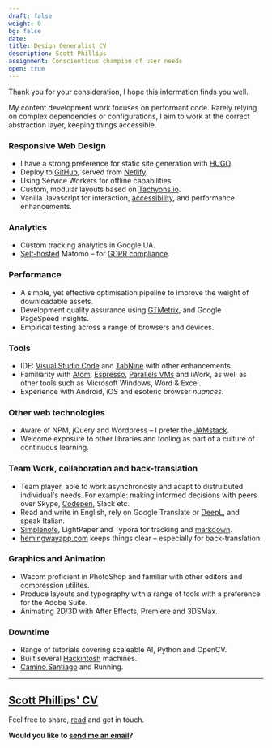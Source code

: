 ```yaml
---
draft: false
weight: 0
bg: false
date:
title: Design Generalist CV
description: Scott Phillips
assignment: Conscientious champion of user needs
open: true
---
```


Thank you for your consideration, I hope this information finds you well.

My content development work focuses on performant code. Rarely relying on complex dependencies or configurations, I aim to work at the correct abstraction layer, keeping things&nbsp;accessible.

### Responsive Web Design

*   I have a strong preference for static site generation with [HUGO](https://gohugo.io/).
*   Deploy to [GitHub](https://github.com/inspiredlabs/), served from [Netlify](https://app.netlify.com/teams/inspiredlabs/sites/).
*   Using Service Workers for offline capabilities.
*   Custom, modular layouts based on [Tachyons.io](https://tachyons.io/). <!--using [TLDR](https://tachyons-tldr.now.sh/)-->
*   Vanilla Javascript for interaction, [accessibility](https://codepen.io/inspiredlabs/pen/BgYooY), and performance enhancements<!-- –&nbsp;such as offline functionality-->.

### Analytics

*   Custom tracking analytics in Google UA.
*   [Self-hosted](https://matomo.org/gdpr/https://analytics.inspiredlabs.co.uk/) Matomo –&nbsp;for [GDPR compliance](https://matomo.org/gdpr/).

### Performance

*   A simple, yet effective optimisation pipeline to improve the weight of downloadable assets. <!-- Including [UnCSS](https://uncss-online.com/).-->
*   Development quality assurance using [GTMetrix](https://gtmetrix.com/), and Google PageSpeed&nbsp;insights. <!-- and webpagetest: https://www.webpagetest.org/-->
*   Empirical testing across a range of browsers and&nbsp;devices.

<!-- ### SEO -->

<!-- https://gtmetrix.com (84% @27.11.2019) -->
<!-- https://testmysite.io (99% @27.11.2019) -->
<!-- https://cards-dev.twitter.com/validator Lacks social signals. -->
<!-- https://freetools.seobility.net/en/seocheck (87% @27.11.2019) -->
<!-- https://search.google.com/test/mobile-friendly (!execute iFrame @27.11.2019) -->
<!-- https://moz.com/domain-analysis?site=pablowoodward.com Domain Authority: 12 -->
<!-- https://search.google.com/structured-data/testing-tool (FIXME: 55 ERRORS, 2 WARNINGS) -->
<!-- https://json-ld.org/playground/ (note: person, event, place or activity. -->


### Tools

*   IDE: [Visual Studio Code](https://code.visualstudio.com/docs/setup/mac) and [TabNine](https://www.tabnine.com/) with other enhancements.
*   Familiarity with [Atom](https://atom.io/), [Espresso](https://www.espressoapp.com/), <!--[Brackets](http://brackets.io/)--> [Parallels VMs](https://www.parallels.com/products/desktop/) and iWork, as well as other tools such as Microsoft Windows, Word &&nbsp;Excel.
*   Experience with Android, iOS and esoteric browser *nuances*.

### Other web technologies
*   Aware of NPM, jQuery and Wordpress – I prefer&nbsp;the [JAMstack](https://jamstack.org/examples/).
*   Welcome exposure to other libraries and tooling as part of a culture of continuous&nbsp;learning.

### Team Work, collaboration and back-translation

*   Team player, able to work asynchronosly and adapt to distruibuted individual's needs. For example: making informed decisions with peers over Skype, [Codepen](https://codepen.io/inspiredlabs), Slack&nbsp;etc. <!--StackOverFlow, Zoom-->
*   Read and write in English, rely on Google Translate or [DeepL](https://www.deepl.com/translator), and speak&nbsp;Italian.
*   [Simplenote](https://simplenote.com/help/#markdown), LightPaper and Typora for tracking and [markdown](https://www.browserling.com/tools/html-to-markdown).
*   [hemingwayapp.com](https://hemingwayapp.com) keeps things clear –&nbsp;especially for back-translation.

### Graphics and Animation

*   Wacom proficient in PhotoShop and familiar with other editors and compression utilites.
*   Produce layouts and typography with a range of tools with a preference for the Adobe Suite.
*   Animating 2D/3D with After Effects, Premiere and 3DSMax.
<!-- *   Other creative packages inc. , CorelDRAW, FontForge, FontExplorerPro, Bridge, XnView, Rhinoceros, Maxon C4D and Maya. -->



### Downtime

*   Range of&nbsp;tutorials covering scaleable AI, Python and OpenCV.
*   Built several [Hackintosh](https://codepen.io/inspiredlabs/post/upcycling) machines.
*   [Camino Santiago](https://duckduckgo.com/?q=camino+de+santiago) and Running.

* * *

## [Scott Phillips' CV](https://inspiredlabs.co.uk/cv/design-and-code-scott-phillips-cv-2020.pdf)
Feel free to share, [read](https://inspiredlabs.co.uk/cv/design-and-code-scott-phillips-cv-2020.pdf) and get in&nbsp;touch.


**Would you like to [send me an email](#contact)?**







<!--{{/* < contact > */}}



Clients are mainly technical service agencies that require working prototypes, or turn-key website design and content delivery. Examples not limited to:

*   [Vaultarch](https://vaultarch.com/information). A multi award winning Legal-tech startup protecting valuables.
*   Travel Tours & Guided Trips for [National Geographic](https://inspiredlabs.co.uk/j/) Expeditions.
*   Locality. A data entry and sanitisation platform that outputs a JSON API for an estate agent.
*   [3Si](https://inspiredlabs.co.uk/3-si.com). A software house selling web and desktop client CRM products.

I’m familiar with core web technologies (NPM, jQuery and Wordpress – although I avoid them, and prefer the [JAMstack](https://headlesscms.org/)), and have experience with all sorts of popular libraries and tooling.

My background is actually in visual communication. Although I’d built websites prior to 2008, I aimed to be part of the mobile web as that took off. I’m happy to show you [bits-and-bobs](https://inspiredlabs.co.uk/design-generalist.html) that include graphic design, typefaces, 3D graphics, animation, design systems and templates leading to the present, as a developer.

*   , and  Ubuntu, Mint and Debian builds

Again, thanks for thinking of me, I welcome inquires and aim to be as flexible as possible.



-->
